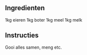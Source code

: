 ## Ingredienten

1kg eieren
1kg boter
1kg meel
1kg melk

## Instructies

Gooi alles samen, meng etc.
